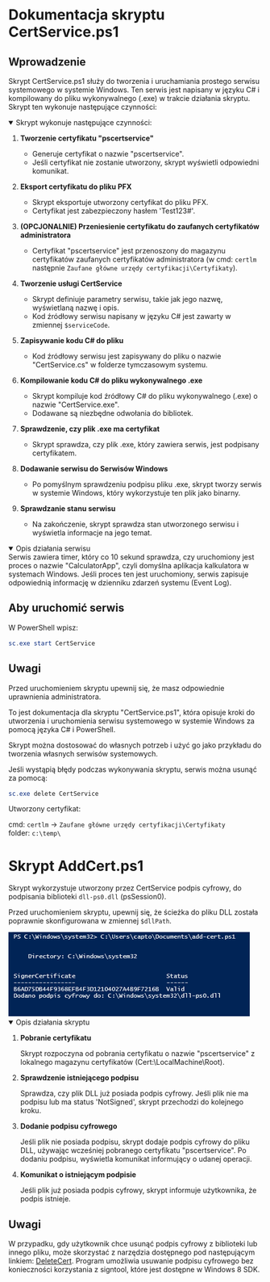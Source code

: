 # Dokumentacja skryptu CertService.ps1

## Wprowadzenie

Skrypt CertService.ps1 służy do tworzenia i uruchamiania prostego serwisu systemowego w systemie Windows. Ten serwis jest napisany w języku C# i kompilowany do pliku wykonywalnego (.exe) w trakcie działania skryptu. Skrypt ten wykonuje następujące czynności:

<details open>
  <summary>Skrypt wykonuje następujące czynności:</summary>

1. **Tworzenie certyfikatu "pscertservice"**
   - Generuje certyfikat o nazwie "pscertservice".
   - Jeśli certyfikat nie zostanie utworzony, skrypt wyświetli odpowiedni komunikat.

2. **Eksport certyfikatu do pliku PFX**
   - Skrypt eksportuje utworzony certyfikat do pliku PFX.
   - Certyfikat jest zabezpieczony hasłem 'Test123#'.

3. **(OPCJONALNIE) Przeniesienie certyfikatu do zaufanych certyfikatów administratora**
   - Certyfikat "pscertservice" jest przenoszony do magazynu certyfikatów zaufanych certyfikatów administratora (w cmd: `certlm` następnie `Zaufane główne urzędy certyfikacji\Certyfikaty`).

4. **Tworzenie usługi CertService**
   - Skrypt definiuje parametry serwisu, takie jak jego nazwę, wyświetlaną nazwę i opis.
   - Kod źródłowy serwisu napisany w języku C# jest zawarty w zmiennej `$serviceCode`.

5. **Zapisywanie kodu C# do pliku**
   - Kod źródłowy serwisu jest zapisywany do pliku o nazwie "CertService.cs" w folderze tymczasowym systemu.

6. **Kompilowanie kodu C# do pliku wykonywalnego .exe**
   - Skrypt kompiluje kod źródłowy C# do pliku wykonywalnego (.exe) o nazwie "CertService.exe".
   - Dodawane są niezbędne odwołania do bibliotek.

7. **Sprawdzenie, czy plik .exe ma certyfikat**
   - Skrypt sprawdza, czy plik .exe, który zawiera serwis, jest podpisany certyfikatem.

8. **Dodawanie serwisu do Serwisów Windows**
   - Po pomyślnym sprawdzeniu podpisu pliku .exe, skrypt tworzy serwis w systemie Windows, który wykorzystuje ten plik jako binarny.

9. **Sprawdzanie stanu serwisu**
    - Na zakończenie, skrypt sprawdza stan utworzonego serwisu i wyświetla informacje na jego temat.

</details>

<details open>
  <summary>Opis działania serwisu</summary>
    Serwis zawiera timer, który co 10 sekund sprawdza, czy uruchomiony jest proces o nazwie "CalculatorApp", czyli domyślna aplikacja kalkulatora w systemach Windows. Jeśli proces ten jest uruchomiony, serwis zapisuje odpowiednią informację w dzienniku zdarzeń systemu (Event Log).
</details>

## Aby uruchomić serwis
W PowerShell wpisz:

```powershell
sc.exe start CertService
```

## Uwagi

Przed uruchomieniem skryptu upewnij się, że masz odpowiednie uprawnienia administratora.

To jest dokumentacja dla skryptu "CertService.ps1", która opisuje kroki do utworzenia i uruchomienia serwisu systemowego w systemie Windows za pomocą języka C# i PowerShell.

Skrypt można dostosować do własnych potrzeb i użyć go jako przykładu do tworzenia własnych serwisów systemowych.

Jeśli wystąpią błędy podczas wykonywania skryptu, serwis można usunąć za pomocą:

```powershell
sc.exe delete CertService
```

Utworzony certyfikat:

cmd: `certlm` -> `Zaufane główne urzędy certyfikacji\Certyfikaty` <br>
folder: `c:\temp\`

# Skrypt AddCert.ps1

Skrypt wykorzystuje utworzony przez CertService podpis cyfrowy, do podpisania biblioteki `dll-ps0.dll` (psSession0).

Przed uruchomieniem skryptu, upewnij się, że ścieżka do pliku DLL została poprawnie skonfigurowana w zmiennej `$dllPath`.

<img alt="AddCert" src=".scs/1.png">

<details open>
  <summary>Opis działania skryptu</summary>

1. **Pobranie certyfikatu**

    Skrypt rozpoczyna od pobrania certyfikatu o nazwie "pscertservice" z lokalnego magazynu certyfikatów (Cert:\LocalMachine\Root).

2. **Sprawdzenie istniejącego podpisu**

    Sprawdza, czy plik DLL już posiada podpis cyfrowy. Jeśli plik nie ma podpisu lub ma status 'NotSigned', skrypt przechodzi do kolejnego kroku.

3. **Dodanie podpisu cyfrowego**

    Jeśli plik nie posiada podpisu, skrypt dodaje podpis cyfrowy do pliku DLL, używając wcześniej pobranego certyfikatu "pscertservice". Po dodaniu podpisu, wyświetla komunikat informujący o udanej operacji.

4. **Komunikat o istniejącym podpisie**

    Jeśli plik już posiada podpis cyfrowy, skrypt informuje użytkownika, że podpis istnieje.
</details>

## Uwagi

W przypadku, gdy użytkownik chce usunąć podpis cyfrowy z biblioteki lub innego pliku, może skorzystać z narzędzia dostępnego pod następującym linkiem: 
<a href="https://github.com/IsJackAlive/CaptoWindows/tree/main/deleteCert">DeleteCert</a>.
Program umożliwia usuwanie podpisu cyfrowego bez konieczności korzystania z signtool, które jest dostępne w Windows 8 SDK.